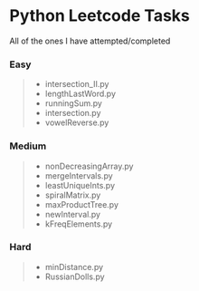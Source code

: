 # Python Leetcode Tasks

All of the ones I have attempted/completed

### Easy
> * intersection_II.py
> * lengthLastWord.py
> * runningSum.py
> * intersection.py
> * vowelReverse.py
### Medium
> * nonDecreasingArray.py
> * mergeIntervals.py
> * leastUniqueInts.py
> * spiralMatrix.py
> * maxProductTree.py
> * newInterval.py
> * kFreqElements.py
### Hard
> * minDistance.py
> * RussianDolls.py
